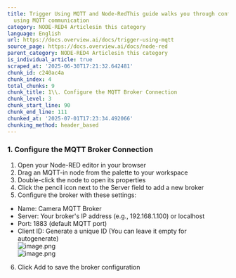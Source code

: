 ```yaml
---
title: Trigger Using MQTT and Node-RedThis guide walks you through configuring and
  using MQTT communication
category: NODE-RED4 Articlesin this category
language: English
url: https://docs.overview.ai/docs/trigger-using-mqtt
source_page: https://docs.overview.ai/docs/node-red
parent_category: NODE-RED4 Articlesin this category
is_individual_article: true
scraped_at: '2025-06-30T17:21:32.642481'
chunk_id: c240ac4a
chunk_index: 4
total_chunks: 9
chunk_title: 1\\. Configure the MQTT Broker Connection
chunk_level: 3
chunk_start_line: 90
chunk_end_line: 111
chunked_at: '2025-07-01T17:23:34.492066'
chunking_method: header_based
---
```


### 1\. Configure the MQTT Broker Connection

  1. Open your Node-RED editor in your browser
  2. Drag an MQTT-in node from the palette to your workspace
  3. Double-click the node to open its properties
  4. Click the pencil icon next to the Server field to add a new broker
  5. Configure the broker with these settings:


  * Name: Camera MQTT Broker
  * Server: Your broker's IP address \(e.g., 192.168.1.100\) or localhost
  * Port: 1883 \(default MQTT port\)
  * Client ID: Generate a unique ID \(You can leave it empty for autogenerate\)  
![image.png](https://cdn.document360.io/863daf20-40fe-49e9-9c91-e3c6cfba55d1/Images/Documentation/image%28193%29.png)  
![image.png](https://cdn.document360.io/863daf20-40fe-49e9-9c91-e3c6cfba55d1/Images/Documentation/image%28192%29.png)


  6. Click Add to save the broker configuration


